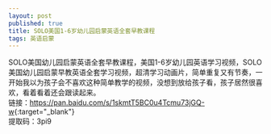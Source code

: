 ```yaml
---
layout: post
published: true
title: SOLO美国1-6岁幼儿园启蒙英语全套早教课程
tags: 英语启蒙
---
```

SOLO美国幼儿园启蒙英语全套早教课程，美国1-6岁幼儿园英语学习视频，SOLO美国幼儿园启蒙早教英语全套学习视频，超清学习动画片，简单重复又有节奏，一开始我以为孩子会不喜欢这种简单教学的视频，没想到放给孩子看，孩子居然很喜欢，看着看着还会跟读起来。 <br>
链接：<https://pan.baidu.com/s/1skmtT5BC0u4Tcmu73jGQ-w>{:target="_blank"}  <br>
提取码：3pi9
